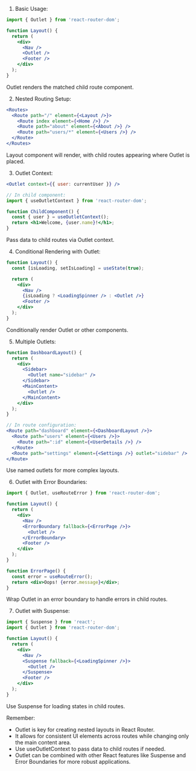 1. Basic Usage:
```jsx
import { Outlet } from 'react-router-dom';

function Layout() {
  return (
    <div>
      <Nav />
      <Outlet />
      <Footer />
    </div>
  );
}
```
Outlet renders the matched child route component.

2. Nested Routing Setup:
```jsx
<Routes>
  <Route path="/" element={<Layout />}>
    <Route index element={<Home />} />
    <Route path="about" element={<About />} />
    <Route path="users/*" element={<Users />} />
  </Route>
</Routes>
```
Layout component will render, with child routes appearing where Outlet is placed.

3. Outlet Context:
```jsx
<Outlet context={{ user: currentUser }} />

// In child component:
import { useOutletContext } from 'react-router-dom';

function ChildComponent() {
  const { user } = useOutletContext();
  return <h1>Welcome, {user.name}!</h1>;
}
```
Pass data to child routes via Outlet context.

4. Conditional Rendering with Outlet:
```jsx
function Layout() {
  const [isLoading, setIsLoading] = useState(true);

  return (
    <div>
      <Nav />
      {isLoading ? <LoadingSpinner /> : <Outlet />}
      <Footer />
    </div>
  );
}
```
Conditionally render Outlet or other components.

5. Multiple Outlets:
```jsx
function DashboardLayout() {
  return (
    <div>
      <Sidebar>
        <Outlet name="sidebar" />
      </Sidebar>
      <MainContent>
        <Outlet />
      </MainContent>
    </div>
  );
}

// In route configuration:
<Route path="dashboard" element={<DashboardLayout />}>
  <Route path="users" element={<Users />}>
    <Route path=":id" element={<UserDetails />} />
  </Route>
  <Route path="settings" element={<Settings />} outlet="sidebar" />
</Route>
```
Use named outlets for more complex layouts.

6. Outlet with Error Boundaries:
```jsx
import { Outlet, useRouteError } from 'react-router-dom';

function Layout() {
  return (
    <div>
      <Nav />
      <ErrorBoundary fallback={<ErrorPage />}>
        <Outlet />
      </ErrorBoundary>
      <Footer />
    </div>
  );
}

function ErrorPage() {
  const error = useRouteError();
  return <div>Oops! {error.message}</div>;
}
```
Wrap Outlet in an error boundary to handle errors in child routes.

7. Outlet with Suspense:
```jsx
import { Suspense } from 'react';
import { Outlet } from 'react-router-dom';

function Layout() {
  return (
    <div>
      <Nav />
      <Suspense fallback={<LoadingSpinner />}>
        <Outlet />
      </Suspense>
      <Footer />
    </div>
  );
}
```
Use Suspense for loading states in child routes.

Remember:
- Outlet is key for creating nested layouts in React Router.
- It allows for consistent UI elements across routes while changing only the main content area.
- Use useOutletContext to pass data to child routes if needed.
- Outlet can be combined with other React features like Suspense and Error Boundaries for more robust applications.